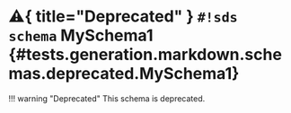 # :warning:{ title="Deprecated" } `#!sds schema` MySchema1 {#tests.generation.markdown.schemas.deprecated.MySchema1}

!!! warning "Deprecated"
    This schema is deprecated.
